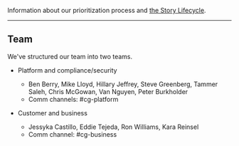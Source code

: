 <a name="definition-of-done"></a>
<a name="grooming"></a>
Information about our prioritization process and [the Story Lifecycle](StoryLifecycle.md).

---

## Team
We've structured our team into two teams.

- Platform and compliance/security
  - Ben Berry, Mike Lloyd, Hillary Jeffrey, Steve Greenberg, Tammer Saleh, Chris McGowan, Van Nguyen, Peter Burkholder
  - Comm channels: #cg-platform

- Customer and business
  - Jessyka Castillo, Eddie Tejeda, Ron Williams, Kara Reinsel
  - Comm channel: #cg-business



